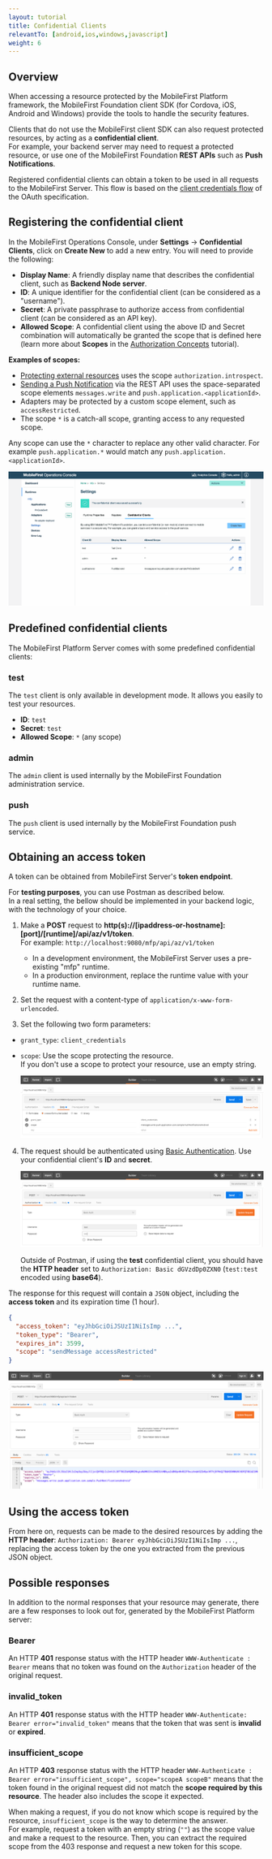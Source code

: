 ```yaml
---
layout: tutorial
title: Confidential Clients
relevantTo: [android,ios,windows,javascript]
weight: 6
---
```

## Overview
When accessing a resource protected by the MobileFirst Platform framework, the MobileFirst Foundation client SDK (for Cordova, iOS,  Android and Windows) provide the tools to handle the security features.

Clients that do not use the MobileFirst client SDK can also request protected resources, by acting as a **confidential client**.  
For example, your backend server may need to request a protected resource, or use one of the MobileFirst Foundation **REST APIs** such as **Push Notifications**.

Registered confidential clients can obtain a token to be used in all requests to the MobileFirst Server. This flow is based on the [client credentials flow](https://tools.ietf.org/html/rfc6749#section-1.3.4) of the OAuth specification.

## Registering the confidential client
In the MobileFirst Operations Console, under **Settings** → **Confidential Clients**, click on **Create New** to add a new entry.  You will need to provide the following:

- **Display Name**: A friendly display name that describes the confidential client, such as **Backend Node server**.
- **ID**: A unique identifier for the confidential client (can be considered as a "username").
- **Secret**: A private passphrase to authorize access from confidential client (can be considered as an API key).
- **Allowed Scope**: A confidential client using the above ID and Secret combination will automatically be granted the scope that is defined here (learn more about **Scopes** in the [Authorization Concepts](../authorization-concepts/#scope) tutorial).

**Examples of scopes:**

- [Protecting external resources](../protecting-external-resources) uses the scope `authorization.introspect`.
- [Sending a Push Notification](../../notifications/sending-push-notifications) via the REST API uses the space-separated scope elements `messages.write` and `push.application.<applicationId>`.
- Adapters may be protected by a custom scope element, such as `accessRestricted`.
- The scope `*` is a catch-all scope, granting access to any requested scope.

Any scope can use the `*` character to replace any other valid character. For example `push.application.*` would match any `push.application.<applicationId>`.

<img class="gifplayer" alt="Configurting a confidential client" src="push-confidential-client.png"/>

## Predefined confidential clients
The MobileFirst Platform Server comes with some predefined confidential clients:

### test
The `test` client is only available in development mode. It allows you easily to test your resources.

- **ID**: `test`
- **Secret**: `test`
- **Allowed Scope**: `*` (any scope)

### admin
The `admin` client is used internally by the MobileFirst Foundation administration service.

### push
The `push` client is used internally by the MobileFirst Foundation push service.

## Obtaining an access token
A token can be obtained from MobileFirst Server's **token endpoint**.  

For **testing purposes**, you can use Postman as described below.  
In a real setting, the bellow should be implemented in your backend logic, with the technology of your choice.

1. Make a **POST** request to **http(s)://[ipaddress-or-hostname]:[port]/[runtime]/api/az/v1/token**.  
    For example: `http://localhost:9080/mfp/api/az/v1/token`
    - In a development environment, the MobileFirst Server uses a pre-existing "mfp" runtime.  
    - In a production environment, replace the runtime value with your runtime name.

2. Set the request with a content-type of `application/x-www-form-urlencoded`.  
3. Set the following two form parameters:
  - `grant_type`: `client_credentials`
  - `scope`: Use the scope protecting the resource.  
  If you don't use a scope to protect your resource, use an empty string.

    ![Image of postman configuration](confidential-client-steps-1-3.png)

4. The request should be authenticated using [Basic Authentication](https://en.wikipedia.org/wiki/Basic_access_authentication#Client_side). Use your confidential client's **ID** and **secret**.

    ![Image of postman configuration](confidential-client-step-4.png)

    Outside of Postman, if using the **test** confidential client, you should have the **HTTP header** set to `Authorization: Basic dGVzdDp0ZXN0` (`test:test` encoded using **base64**).

The response for this request will contain a `JSON` object, including the **access token** and its expiration time (1 hour).

```json
{
  "access_token": "eyJhbGciOiJSUzI1NiIsImp ...",
  "token_type": "Bearer",
  "expires_in": 3599,
  "scope": "sendMessage accessRestricted"
}
```

![Creating a confidential client](confidential-client-access-token.png)

## Using the access token
From here on, requests can be made to the desired resources by adding the **HTTP header**: `Authorization: Bearer eyJhbGciOiJSUzI1NiIsImp ...`, replacing the access token by the one you extracted from the previous JSON object.

## Possible responses
In addition to the normal responses that your resource may generate, there are a few responses to look out for, generated by the MobileFirst Platform server:

### Bearer
An HTTP **401** response status with the HTTP header `WWW-Authenticate : Bearer` means that no token was found on the `Authorization` header of the original request.

### invalid_token
An HTTP **401** response status with the HTTP header `WWW-Authenticate: Bearer error="invalid_token"` means that the token that was sent is **invalid** or **expired**.

### insufficient_scope
An HTTP **403** response status with the HTTP header `WWW-Authenticate : Bearer error="insufficient_scope", scope="scopeA scopeB"` means that the token found in the original request did not match the **scope required by this resource**. The header also includes the scope it expected.

When making a request, if you do not know which scope is required by the resource, `insufficient_scope` is the way to determine the answer.  
For example, request a token with an empty string (`""`) as the scope value and make a request to the resource. Then, you can extract the required scope from the 403 response and request a new token for this scope.
